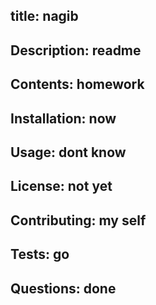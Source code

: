  ## title: nagib
 ## Description: readme
 ## Contents: homework
 ## Installation: now
 ## Usage: dont know
 ## License: not yet
 ## Contributing: my self
 ## Tests: go
 ## Questions: done